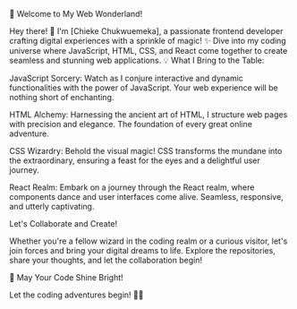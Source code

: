 🚀 Welcome to My Web Wonderland!

Hey there! 👋 I'm [Chieke Chukwuemeka], a passionate frontend developer crafting digital experiences with a sprinkle of magic! ✨ Dive into my coding universe where JavaScript, HTML, CSS, and React come together to create seamless and stunning web applications.
💡 What I Bring to the Table:

JavaScript Sorcery:
        Watch as I conjure interactive and dynamic functionalities with the power of JavaScript. Your web experience will be nothing short of enchanting.

HTML Alchemy:
        Harnessing the ancient art of HTML, I structure web pages with precision and elegance. The foundation of every great online adventure.

CSS Wizardry:
        Behold the visual magic! CSS transforms the mundane into the extraordinary, ensuring a feast for the eyes and a delightful user journey.

 React Realm:
        Embark on a journey through the React realm, where components dance and user interfaces come alive. Seamless, responsive, and utterly captivating.

 Let's Collaborate and Create!

Whether you're a fellow wizard in the coding realm or a curious visitor, let's join forces and bring your digital dreams to life. Explore the repositories, share your thoughts, and let the collaboration begin!

🌟 May Your Code Shine Bright!

Let the coding adventures begin! 🚀✨
